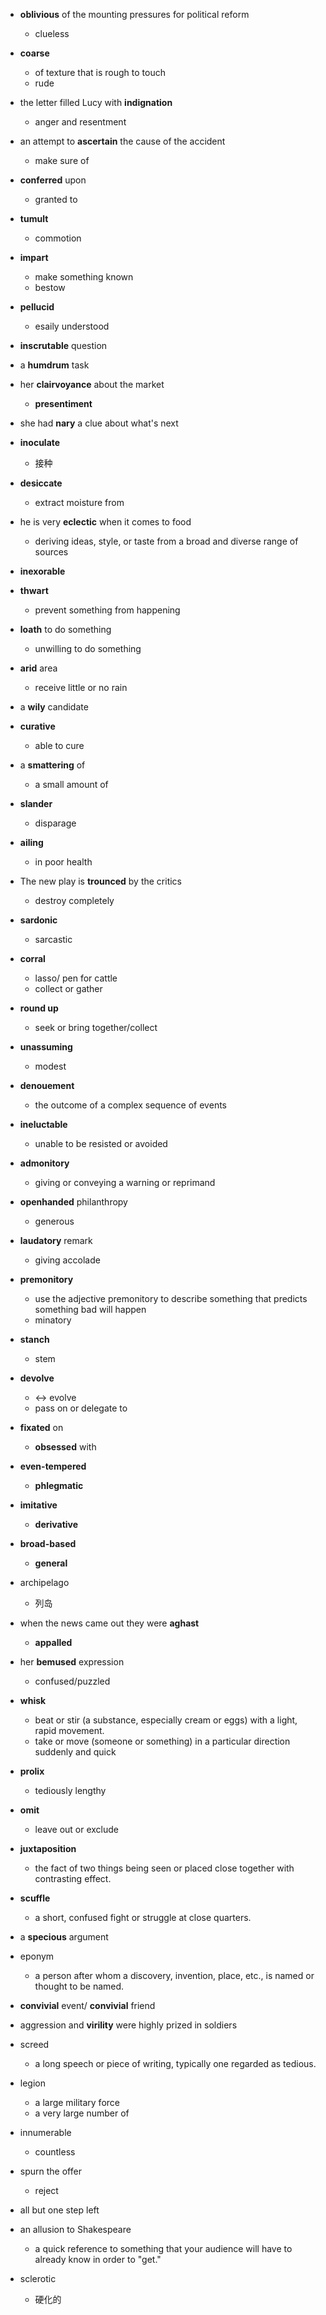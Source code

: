 * **oblivious** of the mounting pressures for political reform
    * clueless
* **coarse**
    * of texture that is rough to touch
    * rude
* the letter filled Lucy with **indignation**
    * anger and resentment
* an attempt to **ascertain** the cause of the accident
    * make sure of
* **conferred** upon
    * granted to
* **tumult**
    * commotion
* **impart**
    * make something known
    * bestow
* **pellucid**
    * esaily understood
* **inscrutable** question
* a **humdrum** task
* her **clairvoyance** about the market
    * **presentiment**
* she had **nary** a clue about what's next
* **inoculate**
    * 接种

* **desiccate**
    * extract moisture from
* he is very **eclectic** when it comes to food
    *  deriving ideas, style, or taste from a broad and diverse range of sources
* **inexorable**
* **thwart**
    * prevent something from happening
* **loath** to do something
    * unwilling to do something
* **arid** area
    * receive little or no rain
* a **wily** candidate
* **curative**
    * able to cure
* a **smattering** of
    * a small amount of
* **slander**
    * disparage
* **ailing**
    * in poor health
* The new play is **trounced** by the critics
    * destroy completely
* **sardonic**
    * sarcastic
* **corral**
    * lasso/ pen for cattle
    * collect or gather
* **round up**
    * seek or bring together/collect
* **unassuming**
    * modest
* **denouement**
    * the outcome of a complex sequence of events
* **ineluctable**
    * unable to be resisted or avoided
* **admonitory**
    * giving or conveying a warning or reprimand
* **openhanded** philanthropy
    * generous
* **laudatory** remark
    * giving accolade
* **premonitory**
    * use the adjective premonitory to describe something that predicts something bad will happen
    * minatory
* **stanch**
    * stem
* **devolve**
    * <-> evolve
    * pass on or delegate to
* **fixated** on
    * **obsessed** with
* **even-tempered**
    * **phlegmatic**
* **imitative**
    * **derivative**
* **broad-based**
    * **general**
* archipelago
    * 列岛
* when the news came out they were **aghast**
    * **appalled**
* her **bemused** expression
    * confused/puzzled
* **whisk**
    * beat or stir (a substance, especially cream or eggs) with a light, rapid movement.
    * take or move (someone or something) in a particular direction suddenly and quick
* **prolix**
    * tediously lengthy
* **omit**
    * leave out or exclude
* **juxtaposition**
    * the fact of two things being seen or placed close together with contrasting effect.
* **scuffle**
    * a short, confused fight or struggle at close quarters.
* a **specious** argument
* eponym
    * a person after whom a discovery, invention, place, etc., is named or thought to be named.
* **convivial** event/ **convivial** friend
* aggression and **virility** were highly prized in soldiers
* screed
    * a long speech or piece of writing, typically one regarded as tedious.

* legion
    *  a large military force
    *  a very large number of
* innumerable
    * countless
* spurn the offer
    * reject
* all but one step left
*  an allusion to Shakespeare
    *  a quick reference to something that your audience will have to already know in order to "get."
* sclerotic
    * 硬化的
